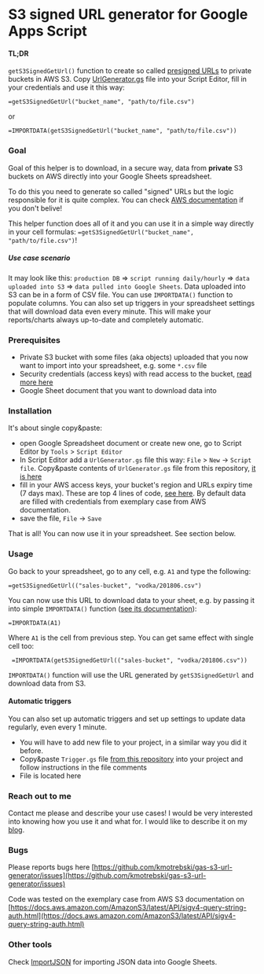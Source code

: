 # S3 signed URL generator for Google Apps Script

#### TL;DR 

`getS3SignedGetUrl()` function to create so called [presigned URLs](https://docs.aws.amazon.com/AmazonS3/latest/API/sigv4-query-string-auth.html) to private buckets in AWS S3. Copy [UrlGenerator.gs](https://raw.githubusercontent.com/kmotrebski/gas-s3-url-generator/master/UrlGenerator.gs) file into your Script Editor, fill in your credentials and use it this way:

 ```
 =getS3SignedGetUrl("bucket_name", "path/to/file.csv")
 ```
or
 ```
 =IMPORTDATA(getS3SignedGetUrl("bucket_name", "path/to/file.csv"))
 ```

### Goal

Goal of this helper is to download, in a secure way, data from **private** S3 buckets on AWS directly into your Google Sheets spreadsheet.

To do this you need to generate so called "signed" URLs but the logic responsible for it is quite complex. You can check [AWS documentation](https://docs.aws.amazon.com/AmazonS3/latest/API/sigv4-query-string-auth.html) if you don't belive! 

This helper function does all of it and you can use it in a simple way directly in your cell formulas: `=getS3SignedGetUrl("bucket_name", "path/to/file.csv")`!

##### Use case scenario

It may look like this: `production DB` => `script running daily/hourly` => `data uploaded into S3` => `data pulled into Google Sheets`. Data uploaded into S3 can be in a form of CSV file. You can use `IMPORTDATA()` function to populate columns. You can also set up triggers in your spreadsheet settings that will download data even every minute. This will make your reports/charts always up-to-date and completely automatic.   

### Prerequisites

- Private S3 bucket with some files (aka objects) uploaded that you now want to import into your spreadsheet, e.g. some `*.csv` file
- Security credentials (access keys) with read access to the bucket, [read more here](https://docs.aws.amazon.com/general/latest/gr/aws-sec-cred-types.html#access-keys-and-secret-access-keys)
- Google Sheet document that you want to download data into

### Installation

It's about single copy&paste:
 
 - open Google Spreadsheet document or create new one, go to Script Editor by `Tools` > `Script Editor`
 - In Script Editor add a `UrlGenerator.gs` file this way: `File` > `New` -> `Script file`. Copy&paste contents of `UrlGenerator.gs` file from this repository, [it is here](https://raw.githubusercontent.com/kmotrebski/gas-s3-url-generator/master/UrlGenerator.gs)
 - fill in your AWS access keys, your bucket's region and URLs expiry time (7 days max). These are top 4 lines of code, [see here](https://github.com/kmotrebski/gas-s3-url-generator/blob/master/UrlGenerator.gs#L1-L4). By default data are filled with credentials from exemplary case from AWS documentation.
 - save the file, `File` -> `Save`
 
 That is all! You can now use it in your spreadsheet. See section below.
 
 ### Usage
 
 Go back to your spreadsheet, go to any cell, e.g. `A1` and type the following:
 
 ```
 =getS3SignedGetUrl(("sales-bucket", "vodka/201806.csv")
 ```
 You can now use this URL to download data to your sheet, e.g. by passing it into simple `IMPORTDATA()` function ([see its documentation](https://support.google.com/docs/answer/3093335)):
 ```
 =IMPORTDATA(A1)
 ```
 Where `A1` is the cell from previous step. You can get same effect with single cell too:
 ```
  =IMPORTDATA(getS3SignedGetUrl(("sales-bucket", "vodka/201806.csv"))
 ```
`IMPORTDATA()` function will use the URL generated by `getS3SignedGetUrl` and download data from S3.

#### Automatic triggers

You can also set up automatic triggers and set up settings to update data regularly, even every 1 minute. 
- You will have to add new file to your project, in a similar way you did it before.
- Copy&paste `Trigger.gs` file [from this repository](https://github.com/kmotrebski/gas-s3-url-generator/blob/master/UrlGenerator.gs) into your project and follow instructions in the file comments
- File is located here   

### Reach out to me

Contact me please and describe your use cases! I would be very interested into knowing how you use it and what for. I would like to describe it on my [blog](https://kmotrebski.github.io/).

### Bugs

Please reports bugs here [https://github.com/kmotrebski/gas-s3-url-generator/issues](https://github.com/kmotrebski/gas-s3-url-generator/issues)

Code was tested on the exemplary case from AWS S3 documentation on [https://docs.aws.amazon.com/AmazonS3/latest/API/sigv4-query-string-auth.html](https://docs.aws.amazon.com/AmazonS3/latest/API/sigv4-query-string-auth.html)

### Other tools

Check [ImportJSON](https://github.com/bradjasper/ImportJSON) for importing JSON data into Google Sheets.
